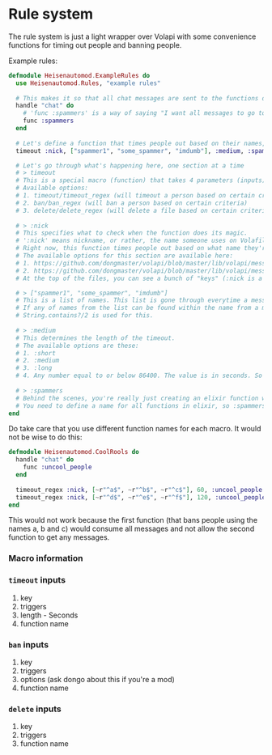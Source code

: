 # Rule system

The rule system is just a light wrapper over Volapi with some convenience functions for timing out people and banning people.

Example rules:
```elixir
defmodule Heisenautomod.ExampleRules do
  use Heisenautomod.Rules, "example rules"
  
  # This makes it so that all chat messages are sent to the functions defined in the body below
  handle "chat" do 
    # 'func :spammers' is a way of saying "I want all messages to go to the 'spammers' function" 
    func :spammers
  end
  
  # Let's define a function that times people out based on their names, because they're spammers.
  timeout :nick, ["spammer1", "some_spammer", "imdumb"], :medium, :spammers

  # Let's go through what's happening here, one section at a time
  # > timeout
  # This is a special macro (function) that takes 4 parameters (inputs). All parameters must be comma-delimited (separated with a ,).
  # Available options:
  # 1. timeout/timeout_regex (will timeout a person based on certain critera)
  # 2. ban/ban_regex (will ban a person based on certain criteria)
  # 3. delete/delete_regex (will delete a file based on certain criteria)
  
  # > :nick
  # This specifies what to check when the function does its magic.
  # ':nick' means nickname, or rather, the name someone uses on Volafile.
  # Right now, this function times people out based on what name they're using.
  # The available options for this section are available here: 
  # 1. https://github.com/dongmaster/volapi/blob/master/lib/volapi/message/chat.ex
  # 2. https://github.com/dongmaster/volapi/blob/master/lib/volapi/message/file.ex
  # At the top of the files, you can see a bunch of "keys" (:nick is a key). You can technically use any of these keys instead of :nick, if you choose to.

  # > ["spammer1", "some_spammer", "imdumb"]
  # This is a list of names. This list is gone through everytime a message is sent to the function.
  # If any of names from the list can be found within the name from a message, that person is then timed out.
  # String.contains?/2 is used for this.
   
  # > :medium
  # This determines the length of the timeout.
  # The available options are these:
  # 1. :short
  # 2. :medium
  # 3. :long
  # 4. Any number equal to or below 86400. The value is in seconds. So if you specify "10", the user will be timed out for 10 seconds.
   
  # > :spammers
  # Behind the scenes, you're really just creating an elixir function when you use 'timeout', 'ban' or 'delete'.
  # You need to define a name for all functions in elixir, so :spammers will be the name of this function.
end
```

Do take care that you use different function names for each macro.
It would not be wise to do this:
```elixir
defmodule Heisenautomod.CoolRools do
  handle "chat" do
    func :uncool_people
  end
  
  timeout_regex :nick, [~r"^a$", ~r"^b$", ~r"^c$"], 60, :uncool_people
  timeout_regex :nick, [~r"^d$", ~r"^e$", ~r"^f$"], 120, :uncool_people
end
```

This would not work because the first function (that bans people using the names a, b and c) would consume all messages and not allow the second function to get any messages.

### Macro information

### `timeout` inputs
1. key
2. triggers
3. length - Seconds
4. function name

### `ban` inputs
1. key
2. triggers
3. options (ask dongo about this if you're a mod)
4. function name

### `delete` inputs
1. key
2. triggers
3. function name
